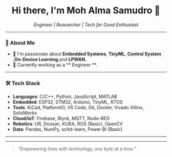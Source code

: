 <h1 align="center">Hi there, I'm Moh Alma Samudro 👋</h1>

<p align="center">
  <em>Engineer | Researcher | Tech for Good Enthusiast</em>
</p>

---
### 🔬 About Me

- 🧠 I'm passionate about **Embedded Systems**, **TinyML**,  **Control System** ,**On-Device Learning**,and **LPWAN.**
- 🧪 Currently working as a ** Engineer **.

---

### 🛠 Tech Stack

- **Languages**: C/C++, Python, JavaScript, MATLAB  
- **Embedded**: ESP32, STM32, Arduino, TinyML, RTOS  
- **Tools**: KiCad, PlatformIO, VS Code, Git, Docker, Vivado Xillinx, SolidWorks 
- **Cloud/IoT**: Firebase, Blynk, MQTT, Node-RED  
- **Robotics**: UR, Doosan, KUKA, ROS (Basic), OpenCV  
- **Data**: Pandas, NumPy, scikit-learn, Power BI (Basic)

---

---

> _"Empowering lives with technology, one byte at a time."_

